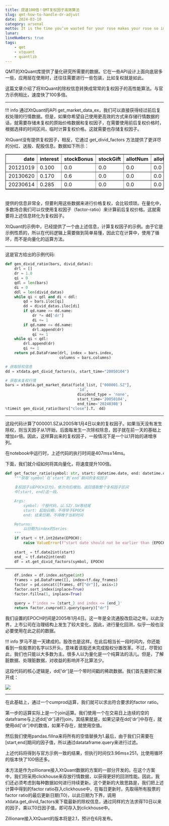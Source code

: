 ```yaml
---
title: 提速100倍！QMT复权因子高效算法
slug: qmt-how-to-handle-dr-adjust
date: 2024-03-10
category: arsenal
motto: It is the time you‘ve wasted for your rose makes your rose so important
lunar:
lineNumbers: true
tags: 
    - qmt
    - xtquant
    - quantlib
---
```


QMT的XtQuant库提供了量化研究所需要的数据。它在一些API设计上面向底层多一些，应用层在使用时，还往往需要进行一些包装，比如复权就是如此。

这篇文章介绍了将XtQuant的除权信息转换成常常的复权因子的高性能算法。与官方示例相比，速度快了100多倍。

---

!!! info
    通过XtQuant的API get_market_data_ex，我们可以直接获得经过前后复权处理的行情数据。但是，如果你希望自己使用更高效的方式来存储行情数据的话，就需要存储未复权的原始价格数据和复权因子，在需要使用前后复权价格时，根据选择的时间区间，临时计算复权价格。这就需要也存储复权因子。

XtQuant没有提供复权因子，相反，它通过 get_divid_factors 方法提供了更详尽的分红、送股、配股信息。数据如下所示：

<div>
<table border="1" class="z-table">
  <thead>
    <tr style="text-align: right;">
      <th>date</th>
      <th>interest</th>
      <th>stockBonus</th>
      <th>stockGift</th>
      <th>allotNum</th>
      <th>allotPrice</th>
      <th>gugai</th>
      <th>dr</th>
    </tr>
  </thead>
  <tbody>
    <tr>
      <td>20121019</td>
      <td>0.100</td>
      <td>0.0</td>
      <td>0.0</td>
      <td>0.0</td>
      <td>0.0</td>
      <td>0.0</td>
      <td>1.007457</td>
    </tr>
    <tr>
      <td>20130620</td>
      <td>0.170</td>
      <td>0.6</td>
      <td>0.0</td>
      <td>0.0</td>
      <td>0.0</td>
      <td>0.0</td>
      <td>1.614093</td>
    </tr>
    <tr>
      <td>20230614</td>
      <td>0.285</td>
      <td>0.0</td>
      <td>0.0</td>
      <td>0.0</td>
      <td>0.0</td>
      <td>0.0</td>
      <td>1.025261</td>
    </tr>
  </tbody>
</table>
</div>

<br>提供的信息非常全，但要利用这些数据来进行价格复权，会比较烦琐。在量化中，多数场合我们可以仅使用复权因子（factor-ratio）来计算前后复权价格。这就需要将上述信息转化为复权因子。

XtQuant的示例中，已经提供了一个由上述信息，计算复权因子的示例。由于它是示例性质的，所以在代码逻辑上需要做到简单易懂，因此它在计算中，使用了循环，而不是向量化的运算方法。

---

这是官方给出的示例代码:

```python
def gen_divid_ratio(bars, divid_datas):
    drl = []
    dr = 1.0
    qi = 0
    qdl = len(bars)
    di = 0
    ddl = len(divid_datas)
    while qi < qdl and di < ddl:
        qd = bars.iloc[qi]
        dd = divid_datas.iloc[di]
        if qd.name >= dd.name:
            dr *= dd['dr']
            di += 1
        if qd.name <= dd.name:
            drl.append(dr)
            qi += 1
    while qi < qdl:
        drl.append(dr)
        qi += 1
    return pd.DataFrame(drl, index = bars.index, 
                        columns = bars.columns)

# 获取除权信息
dd = xtdata.get_divid_factors(s, start_time="20050104")

# 获取未复权行情
bars = xtdata.get_market_data(field_list, ["000001.SZ"], 
                                '1d', 
                                dividend_type = 'none', 
                                start_time='20050104', 
                                end_time='20240308')
%timeit gen_divid_ratio(bars["close"].T， dd)
```

---

这段代码计算了000001.SZ从2005年1月4日以来的复权因子。如果当天没有发生除权，则当天因子从1开始，后面每发生一次除权除息，因子就在前一天的基础上增加`dr`倍。因此，这样算出来的复权因子，一般情况下是一个以1开始的递增序列。

在notebook中运行时，上述代码的执行时间是407ms±14ms。

下面，我们就介绍如何将其向量化，将速度提升100倍。

```python
def get_factor_ratio(symbol: str, start: datetime.date, end: datetime.date)->pd.Series:
    """获取`symbol`在`start`到`end`期间的复权因子
    
    复权因子以EPOCH日为1，依次向后增加。返回值取整个复权因子区间
    中[start, end]这一段。

    Args:
        symbol: 个股代码，以.SZ/.SH等结尾
        start: 起始日期，不得早于EPOCH
        end: 结束日期，不得晚于当前时间

    Returns:
        以日期为index的Series
    """
    if start < tf.int2date(EPOCH):
        raise ValueError(f"start date should not be earlier than {EPOCH}: {start}")
    
    start_ = tf.date2int(start)
    end_ = tf.date2int(end)
    df = xt.get_divid_factors(symbol, EPOCH)

```

---

```python
    df.index = df.index.astype(int)
    frames = pd.DataFrame([], index=tf.day_frames)
    factor = pd.concat([frames, df["dr"]], axis=1)
    factor.sort_index(inplace=True)
    factor.fillna(1, inplace=True)

    query = f'index >= {start_} and index <= {end_}'
    return factor.cumprod().query(query)["dr"]
```

我们设置的EPOCH时间是2005年1月4日。这一年是全流通股改启动之年。以此为界，上市公司在治理结构上发生了较大变化，因此，进行量化回测，似乎一般也没必要使用在此之前的数据。

!!! info
    罗马不是一天建成的。股改也是这样。在此后相当长一段时间内，你还能看到一些股票的名字以S开头，意味着该股还未完成股权分置改革。不过，尽管如此，我们也只能以大多数为主。很多人以为量化是一个纯算法的活儿。但是，了解脏数据、处理脏数据，对收益的影响并不比算法少。

这段代码的核心逻辑是，dd['dr']是一个带时间戳的稀疏数据。我们首先要把它展开成：

![](https://images.jieyu.ai/images/2024/03/convert-dr-factor.jpg)

---

在此基础上，通过一个cumprod运算，我们就可以求出符合要求的factor ratio。

第一步的运算实际上是一个join运算。我们使用一个在交易日上连续的空的dataframe与上述dd['dr']进行join，其结果就是，如果记录在dd['dr']中存在，就使用dd['dr']中的数值，如果不存在，就使用空值。

然后我们使用pandas.fillna来将所有的空值替换为1.最后，由于我们只需要在[start,end]期间的因子值，所以通过datataframe.query来进行过滤。

上述代码将得到与官方示例一致的结果，但执行时间仅3.96ms±251，比使用循环的版本快了100倍还多。

本方法是作为zillionare接入XtQuant数据的方案的一部分开发的。在这个方案中，我们将采用clickhouse来存放行情数据，以获得更好的回测性能。因此，我们还必须考虑到每种数据如何进行持续更新。这个更新的大致思路是，我们把上述计算中得到的factor ratio存入clickhouse中，在每日更新时，先取得所有股票的factor ratio的最后更新日期(T0)，以此日期为下界，调用xtdata.get_divid_factors来下载最新的除权信息，通过同样的方法求得T0日以来的因子，乘以T0日因子值，即可存入到clickhouse中。

Zillionare接入XtQuant的版本将是2.1，预计在6月发布。
